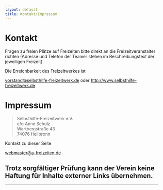 ```yaml
---
layout: default
title: Kontakt/Impressum
---
```

# Kontakt

Fragen zu freien Plätze auf Freizeiten bitte direkt an die Freizeitveranstalter
richten
(Adresse und Telefon der Teamer stehen im Beschreibungstext der jeweiligen
Freizeit).       

Die Erreichbarkeit des Freizeitwerkes ist

<vorstand@selbsthilfe-freizeitwerk.de> oder <http://www.selbsthilfe-freizeitwerk.de>

# Impressum

> Selbsthilfe-Freizeitwerk e.V.<br>
> c/o Anne Schulz<br>
> Wartbergstraße 43<br>
> 74076 Heilbronn


Kontakt zu dieser Seite

<webmaster@a-freizeiten.de>

## Trotz sorgfältiger Prüfung kann der Verein keine Haftung für Inhalte externer Links übernehmen.

---
